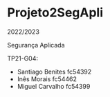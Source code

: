 # Projeto2SegApli

2022/2023

Segurança Aplicada

TP21-G04:
- Santiago Benites fc54392
- Inês Morais fc54462
- Miguel Carvalho fc54399
